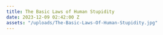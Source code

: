 ```yaml
---
title: The Basic Laws of Human Stupidity
date: 2023-12-09 02:42:00 Z
assets: "/uploads/The-Basic-Laws-Of-Human-Stupidity.jpg"
---
```


